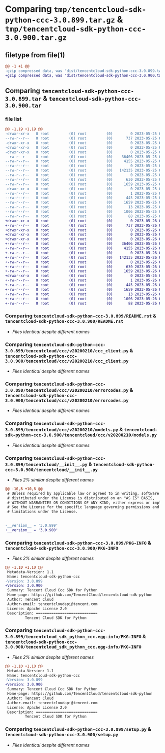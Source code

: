 # Comparing `tmp/tencentcloud-sdk-python-ccc-3.0.899.tar.gz` & `tmp/tencentcloud-sdk-python-ccc-3.0.900.tar.gz`

## filetype from file(1)

```diff
@@ -1 +1 @@
-gzip compressed data, was "dist/tencentcloud-sdk-python-ccc-3.0.899.tar", last modified: Thu May 25 00:19:19 2023, max compression
+gzip compressed data, was "dist/tencentcloud-sdk-python-ccc-3.0.900.tar", last modified: Fri May 26 02:12:43 2023, max compression
```

## Comparing `tencentcloud-sdk-python-ccc-3.0.899.tar` & `tencentcloud-sdk-python-ccc-3.0.900.tar`

### file list

```diff
@@ -1,19 +1,19 @@
-drwxr-xr-x   0 root         (0) root         (0)        0 2023-05-25 00:19:19.000000 tencentcloud-sdk-python-ccc-3.0.899/
--rw-r--r--   0 root         (0) root         (0)      737 2023-05-25 00:19:19.000000 tencentcloud-sdk-python-ccc-3.0.899/README.rst
-drwxr-xr-x   0 root         (0) root         (0)        0 2023-05-25 00:19:19.000000 tencentcloud-sdk-python-ccc-3.0.899/tencentcloud/
-drwxr-xr-x   0 root         (0) root         (0)        0 2023-05-25 00:19:19.000000 tencentcloud-sdk-python-ccc-3.0.899/tencentcloud/ccc/
-drwxr-xr-x   0 root         (0) root         (0)        0 2023-05-25 00:19:19.000000 tencentcloud-sdk-python-ccc-3.0.899/tencentcloud/ccc/v20200210/
--rw-r--r--   0 root         (0) root         (0)    36406 2023-05-25 00:19:19.000000 tencentcloud-sdk-python-ccc-3.0.899/tencentcloud/ccc/v20200210/ccc_client.py
--rw-r--r--   0 root         (0) root         (0)     4155 2023-05-25 00:19:19.000000 tencentcloud-sdk-python-ccc-3.0.899/tencentcloud/ccc/v20200210/errorcodes.py
--rw-r--r--   0 root         (0) root         (0)        0 2023-05-25 00:19:19.000000 tencentcloud-sdk-python-ccc-3.0.899/tencentcloud/ccc/v20200210/__init__.py
--rw-r--r--   0 root         (0) root         (0)   142135 2023-05-25 00:19:19.000000 tencentcloud-sdk-python-ccc-3.0.899/tencentcloud/ccc/v20200210/models.py
--rw-r--r--   0 root         (0) root         (0)        0 2023-05-25 00:19:19.000000 tencentcloud-sdk-python-ccc-3.0.899/tencentcloud/ccc/__init__.py
--rw-r--r--   0 root         (0) root         (0)      630 2023-05-25 00:19:19.000000 tencentcloud-sdk-python-ccc-3.0.899/tencentcloud/__init__.py
--rw-r--r--   0 root         (0) root         (0)     1659 2023-05-25 00:19:19.000000 tencentcloud-sdk-python-ccc-3.0.899/PKG-INFO
-drwxr-xr-x   0 root         (0) root         (0)        0 2023-05-25 00:19:19.000000 tencentcloud-sdk-python-ccc-3.0.899/tencentcloud_sdk_python_ccc.egg-info/
--rw-r--r--   0 root         (0) root         (0)        1 2023-05-25 00:19:19.000000 tencentcloud-sdk-python-ccc-3.0.899/tencentcloud_sdk_python_ccc.egg-info/dependency_links.txt
--rw-r--r--   0 root         (0) root         (0)      445 2023-05-25 00:19:19.000000 tencentcloud-sdk-python-ccc-3.0.899/tencentcloud_sdk_python_ccc.egg-info/SOURCES.txt
--rw-r--r--   0 root         (0) root         (0)     1659 2023-05-25 00:19:19.000000 tencentcloud-sdk-python-ccc-3.0.899/tencentcloud_sdk_python_ccc.egg-info/PKG-INFO
--rw-r--r--   0 root         (0) root         (0)       13 2023-05-25 00:19:19.000000 tencentcloud-sdk-python-ccc-3.0.899/tencentcloud_sdk_python_ccc.egg-info/top_level.txt
--rw-r--r--   0 root         (0) root         (0)     1006 2023-05-25 00:19:19.000000 tencentcloud-sdk-python-ccc-3.0.899/setup.py
--rw-r--r--   0 root         (0) root         (0)       88 2023-05-25 00:19:19.000000 tencentcloud-sdk-python-ccc-3.0.899/setup.cfg
+drwxr-xr-x   0 root         (0) root         (0)        0 2023-05-26 02:12:43.000000 tencentcloud-sdk-python-ccc-3.0.900/
+-rw-r--r--   0 root         (0) root         (0)      737 2023-05-26 02:12:43.000000 tencentcloud-sdk-python-ccc-3.0.900/README.rst
+drwxr-xr-x   0 root         (0) root         (0)        0 2023-05-26 02:12:43.000000 tencentcloud-sdk-python-ccc-3.0.900/tencentcloud/
+drwxr-xr-x   0 root         (0) root         (0)        0 2023-05-26 02:12:43.000000 tencentcloud-sdk-python-ccc-3.0.900/tencentcloud/ccc/
+drwxr-xr-x   0 root         (0) root         (0)        0 2023-05-26 02:12:43.000000 tencentcloud-sdk-python-ccc-3.0.900/tencentcloud/ccc/v20200210/
+-rw-r--r--   0 root         (0) root         (0)    36406 2023-05-26 02:12:43.000000 tencentcloud-sdk-python-ccc-3.0.900/tencentcloud/ccc/v20200210/ccc_client.py
+-rw-r--r--   0 root         (0) root         (0)     4155 2023-05-26 02:12:43.000000 tencentcloud-sdk-python-ccc-3.0.900/tencentcloud/ccc/v20200210/errorcodes.py
+-rw-r--r--   0 root         (0) root         (0)        0 2023-05-26 02:12:43.000000 tencentcloud-sdk-python-ccc-3.0.900/tencentcloud/ccc/v20200210/__init__.py
+-rw-r--r--   0 root         (0) root         (0)   142135 2023-05-26 02:12:43.000000 tencentcloud-sdk-python-ccc-3.0.900/tencentcloud/ccc/v20200210/models.py
+-rw-r--r--   0 root         (0) root         (0)        0 2023-05-26 02:12:43.000000 tencentcloud-sdk-python-ccc-3.0.900/tencentcloud/ccc/__init__.py
+-rw-r--r--   0 root         (0) root         (0)      630 2023-05-26 02:12:43.000000 tencentcloud-sdk-python-ccc-3.0.900/tencentcloud/__init__.py
+-rw-r--r--   0 root         (0) root         (0)     1659 2023-05-26 02:12:43.000000 tencentcloud-sdk-python-ccc-3.0.900/PKG-INFO
+drwxr-xr-x   0 root         (0) root         (0)        0 2023-05-26 02:12:43.000000 tencentcloud-sdk-python-ccc-3.0.900/tencentcloud_sdk_python_ccc.egg-info/
+-rw-r--r--   0 root         (0) root         (0)        1 2023-05-26 02:12:43.000000 tencentcloud-sdk-python-ccc-3.0.900/tencentcloud_sdk_python_ccc.egg-info/dependency_links.txt
+-rw-r--r--   0 root         (0) root         (0)      445 2023-05-26 02:12:43.000000 tencentcloud-sdk-python-ccc-3.0.900/tencentcloud_sdk_python_ccc.egg-info/SOURCES.txt
+-rw-r--r--   0 root         (0) root         (0)     1659 2023-05-26 02:12:43.000000 tencentcloud-sdk-python-ccc-3.0.900/tencentcloud_sdk_python_ccc.egg-info/PKG-INFO
+-rw-r--r--   0 root         (0) root         (0)       13 2023-05-26 02:12:43.000000 tencentcloud-sdk-python-ccc-3.0.900/tencentcloud_sdk_python_ccc.egg-info/top_level.txt
+-rw-r--r--   0 root         (0) root         (0)     1006 2023-05-26 02:12:43.000000 tencentcloud-sdk-python-ccc-3.0.900/setup.py
+-rw-r--r--   0 root         (0) root         (0)       88 2023-05-26 02:12:43.000000 tencentcloud-sdk-python-ccc-3.0.900/setup.cfg
```

### Comparing `tencentcloud-sdk-python-ccc-3.0.899/README.rst` & `tencentcloud-sdk-python-ccc-3.0.900/README.rst`

 * *Files identical despite different names*

### Comparing `tencentcloud-sdk-python-ccc-3.0.899/tencentcloud/ccc/v20200210/ccc_client.py` & `tencentcloud-sdk-python-ccc-3.0.900/tencentcloud/ccc/v20200210/ccc_client.py`

 * *Files identical despite different names*

### Comparing `tencentcloud-sdk-python-ccc-3.0.899/tencentcloud/ccc/v20200210/errorcodes.py` & `tencentcloud-sdk-python-ccc-3.0.900/tencentcloud/ccc/v20200210/errorcodes.py`

 * *Files identical despite different names*

### Comparing `tencentcloud-sdk-python-ccc-3.0.899/tencentcloud/ccc/v20200210/models.py` & `tencentcloud-sdk-python-ccc-3.0.900/tencentcloud/ccc/v20200210/models.py`

 * *Files identical despite different names*

### Comparing `tencentcloud-sdk-python-ccc-3.0.899/tencentcloud/__init__.py` & `tencentcloud-sdk-python-ccc-3.0.900/tencentcloud/__init__.py`

 * *Files 2% similar despite different names*

```diff
@@ -10,8 +10,8 @@
 # Unless required by applicable law or agreed to in writing, software
 # distributed under the License is distributed on an "AS IS" BASIS,
 # WITHOUT WARRANTIES OR CONDITIONS OF ANY KIND, either express or implied.
 # See the License for the specific language governing permissions and
 # limitations under the License.
 
 
-__version__ = '3.0.899'
+__version__ = '3.0.900'
```

### Comparing `tencentcloud-sdk-python-ccc-3.0.899/PKG-INFO` & `tencentcloud-sdk-python-ccc-3.0.900/PKG-INFO`

 * *Files 2% similar despite different names*

```diff
@@ -1,10 +1,10 @@
 Metadata-Version: 1.1
 Name: tencentcloud-sdk-python-ccc
-Version: 3.0.899
+Version: 3.0.900
 Summary: Tencent Cloud Ccc SDK for Python
 Home-page: https://github.com/TencentCloud/tencentcloud-sdk-python
 Author: Tencent Cloud
 Author-email: tencentcloudapi@tencent.com
 License: Apache License 2.0
 Description: ============================
         Tencent Cloud SDK for Python
```

### Comparing `tencentcloud-sdk-python-ccc-3.0.899/tencentcloud_sdk_python_ccc.egg-info/PKG-INFO` & `tencentcloud-sdk-python-ccc-3.0.900/tencentcloud_sdk_python_ccc.egg-info/PKG-INFO`

 * *Files 2% similar despite different names*

```diff
@@ -1,10 +1,10 @@
 Metadata-Version: 1.1
 Name: tencentcloud-sdk-python-ccc
-Version: 3.0.899
+Version: 3.0.900
 Summary: Tencent Cloud Ccc SDK for Python
 Home-page: https://github.com/TencentCloud/tencentcloud-sdk-python
 Author: Tencent Cloud
 Author-email: tencentcloudapi@tencent.com
 License: Apache License 2.0
 Description: ============================
         Tencent Cloud SDK for Python
```

### Comparing `tencentcloud-sdk-python-ccc-3.0.899/setup.py` & `tencentcloud-sdk-python-ccc-3.0.900/setup.py`

 * *Files identical despite different names*


